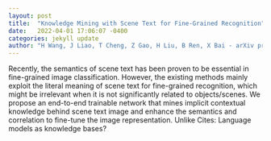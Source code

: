 ```yaml
---
layout: post
title:  "Knowledge Mining with Scene Text for Fine-Grained Recognition"
date:   2022-04-01 17:06:07 -0400
categories: jekyll update
author: "H Wang, J Liao, T Cheng, Z Gao, H Liu, B Ren, X Bai - arXiv preprint arXiv , 2022"
---
```

Recently, the semantics of scene text has been proven to be essential in fine-grained image classification. However, the existing methods mainly exploit the literal meaning of scene text for fine-grained recognition, which might be irrelevant when it is not significantly related to objects/scenes. We propose an end-to-end trainable network that mines implicit contextual knowledge behind scene text image and enhance the semantics and correlation to fine-tune the image representation. Unlike Cites: Language models as knowledge bases?